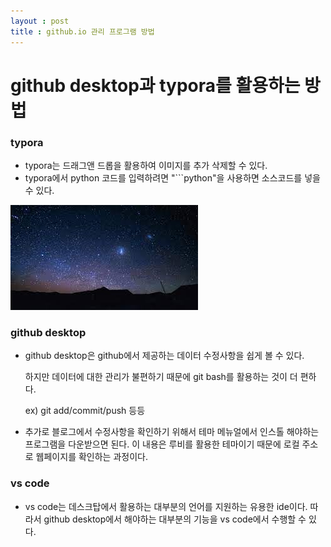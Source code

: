 ```yaml
---
layout : post
title : github.io 관리 프로그램 방법
---
```


# github desktop과 typora를 활용하는 방법

### typora

- typora는 드래그앤 드롭을 활용하여 이미지를 추가 삭제할 수 있다.
- typora에서 python 코드를 입력하려면 "```python"을 사용하면 소스코드를 넣을 수 있다.

![밤하늘](../images/2021-12-20-others/밤하늘-16399968412571.jpeg)



### github desktop

- github desktop은 github에서 제공하는 데이터 수정사항을 쉽게 볼 수 있다.

  하지만 데이터에 대한 관리가 불편하기 때문에 git bash를 활용하는 것이 더 편하다.

  ex) git add/commit/push 등등



- 추가로 블로그에서 수정사항을 확인하기 위해서 테마 메뉴얼에서 인스톨 해야하는 프로그램을 다운받으면 된다. 이 내용은 루비를 활용한 테마이기 때문에 로컬 주소로 웹페이지를 확인하는 과정이다.



### vs code

- vs code는 데스크탑에서 활용하는 대부분의 언어를 지원하는 유용한 ide이다. 따라서 github desktop에서 해야하는 대부분의 기능을 vs code에서 수행할 수 있다.